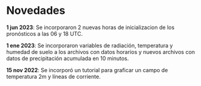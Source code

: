 # Novedades

**1 jun 2023**: Se incorporaron 2 nuevas horas de inicializacion de los pronósticos a las 06 y 18 UTC. 

**1 ene 2023**: Se incorporaron variables de radiación, temperatura y humedad de suelo a los archivos con datos horarios y nuevos archivos con datos de precipitación acumulada en 10 minutos.

**15 nov 2022**: Se incorporó un tutorial para graficar un campo de temperatura 2m y líneas de corriente.



